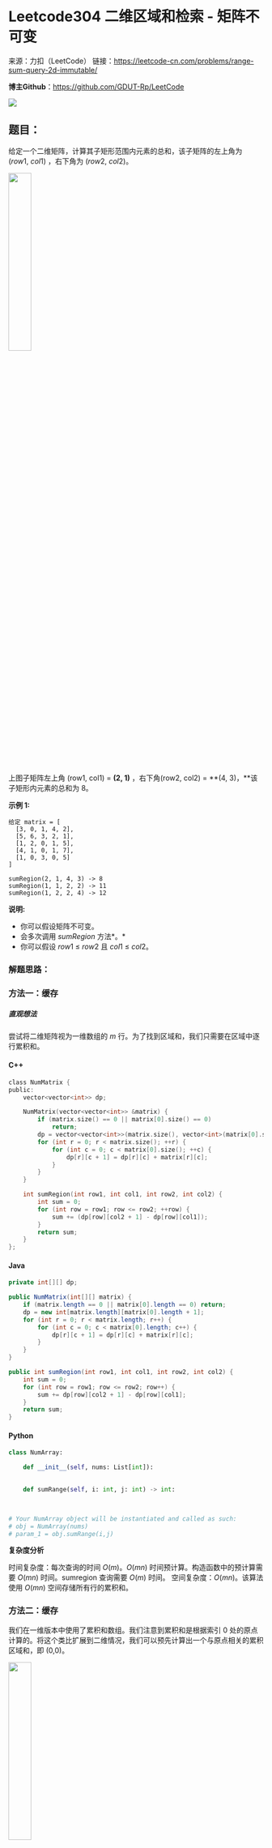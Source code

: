 # Leetcode304 二维区域和检索 - 矩阵不可变

来源：力扣（LeetCode）
链接：https://leetcode-cn.com/problems/range-sum-query-2d-immutable/



**博主Github**：<https://github.com/GDUT-Rp/LeetCode>

![](https://img-blog.csdnimg.cn/20190716111029424.png?x-oss-process=image/watermark,type_ZmFuZ3poZW5naGVpdGk,shadow_10,text_aHR0cHM6Ly9ibG9nLmNzZG4ubmV0L3dlaXhpbl80MTczODAzMA==,size_16,color_FFFFFF,t_70)

## 题目：

给定一个二维矩阵，计算其子矩形范围内元素的总和，该子矩阵的左上角为 (*row*1, *col*1) ，右下角为 (*row*2, *col*2)。

<img src="https://assets.leetcode-cn.com/aliyun-lc-upload/images/304.png" width = 30% height = 30% />

上图子矩阵左上角 (row1, col1) = **(2, 1)** ，右下角(row2, col2) = **(4, 3)，**该子矩形内元素的总和为 8。

**示例 1:**

```
给定 matrix = [
  [3, 0, 1, 4, 2],
  [5, 6, 3, 2, 1],
  [1, 2, 0, 1, 5],
  [4, 1, 0, 1, 7],
  [1, 0, 3, 0, 5]
]

sumRegion(2, 1, 4, 3) -> 8
sumRegion(1, 1, 2, 2) -> 11
sumRegion(1, 2, 2, 4) -> 12
```

**说明:**

- 你可以假设矩阵不可变。
- 会多次调用 *sumRegion* 方法*。*
- 你可以假设 *row*1 ≤ *row*2 且 *col*1 ≤ *col*2。



### 解题思路：

### 方法一：缓存

##### 直观想法

尝试将二维矩阵视为一维数组的 $m$ 行。为了找到区域和，我们只需要在区域中逐行累积和。

#### C++

```c
class NumMatrix {
public:
    vector<vector<int>> dp;

    NumMatrix(vector<vector<int>> &matrix) {
        if (matrix.size() == 0 || matrix[0].size() == 0)
            return;
        dp = vector<vector<int>>(matrix.size(), vector<int>(matrix[0].size() + 1, 0));
        for (int r = 0; r < matrix.size(); ++r) {
            for (int c = 0; c < matrix[0].size(); ++c) {
                dp[r][c + 1] = dp[r][c] + matrix[r][c];
            }
        }
    }

    int sumRegion(int row1, int col1, int row2, int col2) {
        int sum = 0;
        for (int row = row1; row <= row2; ++row) {
            sum += (dp[row][col2 + 1] - dp[row][col1]);
        }
        return sum;
    }
};
```



#### Java

```java
private int[][] dp;

public NumMatrix(int[][] matrix) {
    if (matrix.length == 0 || matrix[0].length == 0) return;
    dp = new int[matrix.length][matrix[0].length + 1];
    for (int r = 0; r < matrix.length; r++) {
        for (int c = 0; c < matrix[0].length; c++) {
            dp[r][c + 1] = dp[r][c] + matrix[r][c];
        }
    }
}

public int sumRegion(int row1, int col1, int row2, int col2) {
    int sum = 0;
    for (int row = row1; row <= row2; row++) {
        sum += dp[row][col2 + 1] - dp[row][col1];
    }
    return sum;
}
```



#### Python

```python
class NumArray:

    def __init__(self, nums: List[int]):
        

    def sumRange(self, i: int, j: int) -> int:
        


# Your NumArray object will be instantiated and called as such:
# obj = NumArray(nums)
# param_1 = obj.sumRange(i,j)
```



**复杂度分析**

时间复杂度：每次查询的时间 $O(m)$。$O(mn)$ 时间预计算。构造函数中的预计算需要 $O(mn)$ 时间。sumregion 查询需要 $O(m)$ 时间。
空间复杂度：$O(mn)$。该算法使用 $O(mn)$ 空间存储所有行的累积和。



### 方法二：缓存

我们在一维版本中使用了累积和数组。我们注意到累积和是根据索引 0 处的原点计算的。将这个类比扩展到二维情况，我们可以预先计算出一个与原点相关的累积区域和，即 (0,0)。

<img src="https://pic.leetcode-cn.com/dca167f68285ff2353eb3c186792098aaf866459958af0bf0dbe8c82602e2fa0-image.png" width = 30% height = 30% />

Sum(OD)是相对于原点(0,0)的累计区域和。
如何使用预先计算的累积区域和得出 $Sum(ABCD)$ 呢？

<img src="https://pic.leetcode-cn.com/d4ad28b52f13edcc7fa09517e2f425d9b4dfbaaad7b56a9ec0b1e7e97e8e0888-image.png" width = 30% height = 30% />

Sum(OB)是矩形顶部的累积区域和。

<img src="https://pic.leetcode-cn.com/da44239ca4e857d4d1974f449a3f283a3863403d5ce677f86bd61fb63b34ac04-image.png" width = 30% height = 30% />

Sum(OC)是矩形左侧的累积区域和。

<img src="https://pic.leetcode-cn.com/227db43a25fb52ddccbc07c09afdc66ea60f97f8d636bbdaf68f167005bf6f75-image.png" width = 30% height = 30% />

Sum(OA) 是矩形左上角的累积区域和。
区域 Sum(OA) 由 Sum(OB) 和 Sum(OC) 两次覆盖。我们可以使用包含排除原则计算 Sum(ABCD) 如下：
$$
sum(abcd)=sum(od)−sum(ob)−sum(oc)+sum(oa)
$$


#### C++

```c
class NumMatrix {
public:
    vector<vector<int>> dp;

    NumMatrix(vector<vector<int>> &matrix) {
        if (matrix.size() == 0 || matrix[0].size() == 0) {
            return;
        }
        dp = vector<vector<int>>(matrix.size() + 1, vector<int>(matrix[0].size() + 1, 0));
        for (int row = 0; row < matrix.size(); ++row) {
            for (int column = 0; column < matrix[0].size(); ++column) {
                dp[row + 1][column + 1] =
                        dp[row + 1][column] + dp[row][column + 1] + matrix[row][column] - dp[row][column];
            }
        }
    }

    int sumRegion(int row1, int col1, int row2, int col2) {
        return dp[row2 + 1][col2 + 1] - dp[row1][col2 + 1] - dp[row2 + 1][col1] + dp[row1][col1];
    }
};
```



#### Java

```java
private int[][] dp;

public NumMatrix(int[][] matrix) {
    if (matrix.length == 0 || matrix[0].length == 0) return;
    dp = new int[matrix.length + 1][matrix[0].length + 1];
    for (int r = 0; r < matrix.length; r++) {
        for (int c = 0; c < matrix[0].length; c++) {
            dp[r + 1][c + 1] = dp[r + 1][c] + dp[r][c + 1] + matrix[r][c] - dp[r][c];
        }
    }
}

public int sumRegion(int row1, int col1, int row2, int col2) {
    return dp[row2 + 1][col2 + 1] - dp[row1][col2 + 1] - dp[row2 + 1][col1] + dp[row1][col1];
}
```



#### Python

```python
class NumMatrix:
    def __init__(self, matrix: List[List[int]]):
        self.dpSum = [[0] * (len(matrix[0]) + 1)for i in range(len(matrix))]
        for row in range(len(matrix)):
            for column in range(len(matrix[0])):
                self.dpSum[row][column + 1] = self.dpSum[row][column] + matrix[row][column]

    def sumRegion(self, row1: int, col1: int, row2: int, col2: int) -> int:
        total = 0
        for row in range(row1, row2 + 1):
            total += self.dpSum[row][col2 + 1]
            total -= self.dpSum[row][col1]
        return total


# Your NumMatrix object will be instantiated and called as such:
# obj = NumMatrix(matrix)
# param_1 = obj.sumRegion(row1,col1,row2,col2)
```



**复杂度分析**

- 时间复杂度：每次查询时间 $O(1)$，$O(mn)$ 的时间预计算。构造函数中的预计算需要 $O(mn)$ 时间。每个 sumregion 查询需要 $O(1)$ 时间 。
- 空间复杂度：$O(mn)$，该算法使用 $O(mn)$ 空间存储累积区域和。

